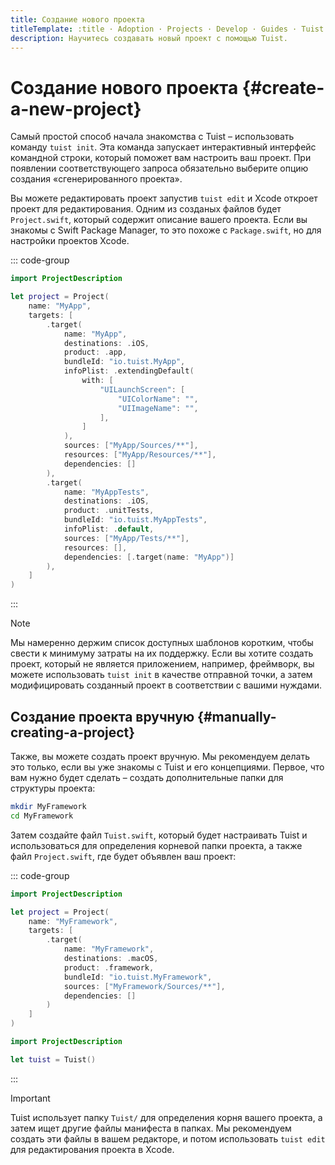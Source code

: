```yaml
---
title: Создание нового проекта
titleTemplate: :title · Adoption · Projects · Develop · Guides · Tuist
description: Научитесь создавать новый проект с помощью Tuist.
---
```


# Создание нового проекта {#create-a-new-project}

Самый простой способ начала знакомства с Tuist – использовать команду `tuist init`. Эта команда запускает интерактивный интерфейс командной строки, который поможет вам настроить ваш проект. При появлении соответствующего запроса обязательно выберите опцию создания «сгенерированного проекта».

Вы можете <LocalizedLink href="/guides/develop/projects/editing">редактировать</LocalizedLink> проект запустив `tuist edit` и Xcode откроет проект для редактирования. Одним из созданых файлов будет `Project.swift`, который содержит описание вашего проекта. Если вы знакомы с Swift Package Manager, то это похоже с `Package.swift`, но для настройки проектов Xcode.

::: code-group

```swift [Project.swift]
import ProjectDescription

let project = Project(
    name: "MyApp",
    targets: [
        .target(
            name: "MyApp",
            destinations: .iOS,
            product: .app,
            bundleId: "io.tuist.MyApp",
            infoPlist: .extendingDefault(
                with: [
                    "UILaunchScreen": [
                        "UIColorName": "",
                        "UIImageName": "",
                    ],
                ]
            ),
            sources: ["MyApp/Sources/**"],
            resources: ["MyApp/Resources/**"],
            dependencies: []
        ),
        .target(
            name: "MyAppTests",
            destinations: .iOS,
            product: .unitTests,
            bundleId: "io.tuist.MyAppTests",
            infoPlist: .default,
            sources: ["MyApp/Tests/**"],
            resources: [],
            dependencies: [.target(name: "MyApp")]
        ),
    ]
)
```

:::

> [!NOTE]
> Мы намеренно держим список доступных шаблонов коротким, чтобы свести к минимуму затраты на их поддержку. Если вы хотите создать проект, который не является приложением, например, фреймворк, вы можете использовать `tuist init` в качестве отправной точки, а затем модифицировать созданный проект в соответствии с вашими нуждами.

## Создание проекта вручную {#manually-creating-a-project}

Также, вы можете создать проект вручную. Мы рекомендуем делать это только, если вы уже знакомы с Tuist и его концепциями. Первое, что вам нужно будет сделать – создать дополнительные папки для структуры проекта:

```bash
mkdir MyFramework
cd MyFramework
```

Затем создайте файл `Tuist.swift`, который будет настраивать Tuist и использоваться для определения корневой папки проекта, а также файл `Project.swift`, где будет объявлен ваш проект:

::: code-group

```swift [Project.swift]
import ProjectDescription

let project = Project(
    name: "MyFramework",
    targets: [
        .target(
            name: "MyFramework",
            destinations: .macOS,
            product: .framework,
            bundleId: "io.tuist.MyFramework",
            sources: ["MyFramework/Sources/**"],
            dependencies: []
        )
    ]
)
```

```swift [Tuist.swift]
import ProjectDescription

let tuist = Tuist()
```

:::

> [!IMPORTANT]
> Tuist использует папку `Tuist/` для определения корня вашего проекта, а затем ищет другие файлы манифеста в папках. Мы рекомендуем создать эти файлы в вашем редакторе, и потом использовать `tuist edit` для редактирования проекта в Xcode.
